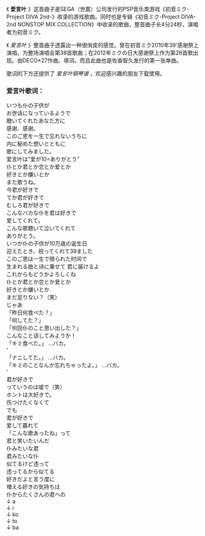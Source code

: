

《 **爱言叶** 》这首曲子是SEGA（世嘉）公司发行的PSP音乐类游戏《初音ミク-Project DIVA
2nd-》收录的游戏歌曲。同时也是专辑《初音ミク-Project DIVA- 2nd NONSTOP MIX
COLLECTION》中收录的歌曲，整首曲子长4分24秒，演唱者为初音ミク。

  

《 _爱言叶_
》整首曲子透露出一种很俏皮的感觉。曾在初音ミク2010年39’感谢祭上演唱，为整场演唱会第38首歌曲；在2012年ミクの日大感谢祭上作为第26首歌出现。由DECO*27作曲、填词。而且此曲也是佐香智久发行的第一张单曲。

  

歌词的下方还提供了 _爱言叶钢琴谱_ ，欢迎感兴趣的朋友下载使用。

### 爱言叶歌词：

いつも仆の子供が  
お世话になっているようで  
聴いてくれたあなた方に  
感谢、感谢。  
このご恩を一生で忘れないうちに  
内に秘めた想いとともに  
歌にしてみました。  
爱言叶は”爱が10=ありがとう”  
仆とか君とか恋とか爱とか  
好きとか嫌いとか  
また歌うね。  
今君が好きで  
てか君が好きで  
むしろ君が好きで  
こんなバカな仆を君は好きで  
爱してくれて。  
こんな歌聴いて泣いてくれて  
ありがとう。  
いつか仆の子供が10万歳の诞生日  
迎えたとき、祝ってくれて39ました  
このご恩は一生で限られた时间で  
生まれる曲と诗に乗せて 君に届けるよ  
これからもどうかよろしくね  
仆とか君とか恋とか爱とか  
好きとか嫌いとか  
まだ足りない？（笑）  
じゃあ  
「昨日何食べた？」  
「何してた？」  
「何回仆のこと思い出した？」  
こんなこと话してみようか！  
「キミ食べた。」 …バカ。  
‘  
「ナニしてた。」 …バカ。  
「キミのことなんか忘れちゃったよ。」 …バカ。  
‘  
君が好きで  
っていうのは嘘で（笑）  
ホントは大好きで。  
伤つけたくなくて  
でも  
君が好きで  
爱して暮れて  
「こんな歌あったね」って  
君と笑いたいんだ  
仆みたいな君  
君みたいな仆  
似てるけど违って  
违ってるから似てる  
好きだよと言う度に  
増える好きの気持ちは  
仆からたくさんの君への  
↓ a  
↓ i  
↓ ko  
↓ to  
↓ ba

